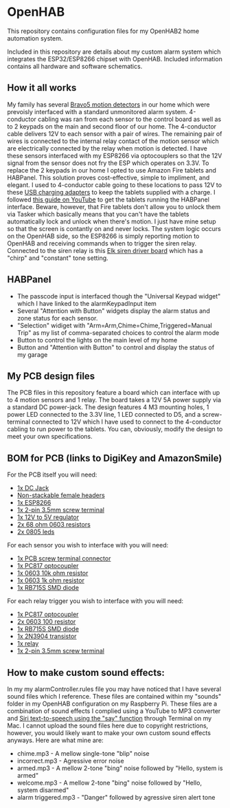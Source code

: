 # OpenHAB
This repository contains configuration files for my OpenHAB2 home automation system.

Included in this repository are details about my custom alarm system which integrates the ESP32/ESP8266 chipset with OpenHAB.  Included information contains all hardware and software schematics.

## How it all works
My family has several [Bravo5 motion detectors](http://www.dsc.com/alarm-security-products/BV-500GB,%20BV-501GB,%20BV-502GB%20-%20Bravo%C2%AE%205%20360%C2%B0%20Ceiling-Mount%20PIR%20Motion%20Detectors/76) in our home which were prevoisly interfaced with a standard unmonitored alarm system.  4-conductor cabling was ran from each sensor to the control board as well as to 2 keypads on the main and second floor of our home.  The 4-conductor cable delivers 12V to each sensor with a pair of wires.  The remaining pair of wires is connected to the internal relay contact of the motion sensor which are electrically connected by the relay when motion is detected.  I have these sensors interfaced with my ESP8266 via optocouplers so that the 12V signal from the sensor does not fry the ESP which operates on 3.3V.  To replace the 2 keypads in our home I opted to use Amazon Fire tablets and HABPanel.  This solution proves cost-effective, simple to impliment, and elegant.  I used to 4-conductor cable going to these locations to pass 12V to these [USB charging adapters](https://smile.amazon.com/gp/product/B07121W7Q4/ref=oh_aui_search_detailpage?ie=UTF8&psc=1) to keep the tablets supplied with a charge.  I followed [this guide on YouTube](https://www.youtube.com/watch?v=DBfwKYFbbb8) to get the tablets running the HABPanel interface.  Beware, however, that Fire tablets don't allow you to unlock them via Tasker which basically means that you can't have the tablets automatically lock and unlock when there's motion.  I just have mine setup so that the screen is contantly on and never locks. The system logic occurs on the OpenHAB side, so the ESP8266 is simply reporting motion to OpenHAB and receiving commands when to trigger the siren relay.  Connected to the siren relay is this [Elk siren driver board](https://www.homecontrols.com/ELK-Two-Channel-Siren-Driver-Module-ELK101) which has a "chirp" and "constant" tone setting.

## HABPanel
- The passcode input is interfaced though the "Universal Keypad widget" which I have linked to the alarmKeypadInput item 
- Several "Attention with Button" widgets display the alarm status and zone status for each sensor.  
- "Selection" widiget with "Arm=Arm,Chime=Chime,Triggered=Manual Trip" as my list of comma-separated choices to control the alarm mode
- Button to control the lights on the main level of my home
- Button and "Attention with Button" to control and display the status of my garage  

## My PCB design files
The PCB files in this repository feature a board which can interface with up to 4 motion sensors and 1 relay.  The board takes a 12V 5A power supply via a standard DC power-jack.  The design features 4 M3 mounting holes, 1 power LED connected to the 3.3V line, 1 LED connected to D5, and a screw-terminal connected to 12V which I have used to connect to the 4-conductor cabling to run power to the tablets.  You can, obviously, modify the design to meet your own specifications.

## BOM for PCB (links to DigiKey and AmazonSmile)
For the PCB itself you will need:
 - [1x DC Jack](https://www.digikey.com/product-detail/en/cui-inc/PJ-102AH/CP-102AH-ND/408448)
 - [Non-stackable female headers](https://smile.amazon.com/Straight-Female-Header-Spacing-Connector/dp/B00TGOJE1W/ref=sr_1_7?ie=UTF8&qid=1528657475&sr=8-7&keywords=female+headers)
 - [1x ESP8266](https://smile.amazon.com/HiLetgo-Internet-Development-Wireless-Micropython/dp/B010O1G1ES/ref=sr_1_1_sspa?s=electronics&ie=UTF8&qid=1528657504&sr=1-1-spons&keywords=esp8266&psc=1)
 - [1x 2-pin 3.5mm screw terminal](https://www.digikey.com/product-detail/en/phoenix-contact/1984617/277-1721-ND/950849)
 - [1x 12V to 5V regulator](https://smile.amazon.com/DROK-Regulator-Converter-Step-down-Transformer/dp/B0758ZTS61/ref=sr_1_10?ie=UTF8&qid=1528657574&sr=8-10&keywords=12v+to+5v+converter)
 - [2x 68 ohm 0603 resistors](https://www.digikey.com/product-detail/en/rohm-semiconductor/ESR03EZPJ270/RHM27DCT-ND/4053754)
 - [2x 0805 leds](https://www.digikey.com/product-detail/en/lite-on-inc/LTST-C170KFKT/160-1413-1-ND/386774)
 
 
For each sensor you wish to interface with you will need:
 - [1x PCB screw terminal connector](https://smile.amazon.com/gp/product/B01M5FARN8/ref=oh_aui_search_detailpage?ie=UTF8&psc=1)
 - [1x PC817 optocoupler](https://smile.amazon.com/gp/product/B06X6M2NNY/ref=oh_aui_search_detailpage?ie=UTF8&psc=1)
 - [1x 0603 10k ohm resistor](https://www.digikey.com/product-detail/en/rohm-semiconductor/ESR03EZPJ103/RHM10KDCT-ND/1762925)
 - [1x 0603 1k ohm resistor](https://www.digikey.com/product-detail/en/rohm-semiconductor/ESR03EZPF1001/RHM1.00KADCT-ND/1983752)
 - [1x RB715S SMD diode](https://www.digikey.com/product-detail/en/rohm-semiconductor/RB751S-40TE61/RB751S-40TE61CT-ND/650794)
 
For each relay trigger you wish to interface with you will need:
 - [1x PC817 optocoupler](https://smile.amazon.com/gp/product/B06X6M2NNY/ref=oh_aui_search_detailpage?ie=UTF8&psc=1)
 - [2x 0603 100 resistor](https://www.digikey.com/product-detail/en/rohm-semiconductor/ESR03EZPJ101/RHM100DCT-ND/1983776)
 - [1x RB715S SMD diode](https://www.digikey.com/product-detail/en/rohm-semiconductor/RB751S-40TE61/RB751S-40TE61CT-ND/650794)
 - [1x 2N3904 transistor](https://smile.amazon.com/gp/product/B008IFYBWW/ref=oh_aui_search_detailpage?ie=UTF8&psc=1)
 - [1x relay](https://www.digikey.com/product-detail/en/omron-electronics-inc-emc-div/G5LE-1-DC5/Z1014-ND/280368)
 - [1x 2-pin 3.5mm screw terminal](https://www.digikey.com/product-detail/en/phoenix-contact/1984617/277-1721-ND/950849)


## How to make custom sound effects: 
In my my alarmController.rules file you may have noticed that I have several sound files which I reference.  These files are contained within my "sounds" folder in my OpenHAB configuration on my Raspberry Pi.  These files are a combination of sound effects I complied using a YouTube to MP3 converter and [Siri text-to-speech using the "say" function](https://www.lifewire.com/mac-say-command-with-talking-terminal-2260772) through Terminal on my Mac.  I cannot upload the sound files here due to copyright restrictions, however, you would likely want to make your own custom sound effects anyways.  Here are what mine are:  
- chime.mp3 - A mellow single-tone "blip" noise  
- incorrect.mp3 - Agressive error noise  
- armed.mp3 - A mellow 2-tone "bing" noise followed by "Hello, system is armed"  
- welcome.mp3 - A mellow 2-tone "bing" noise followed by "Hello, system disarmed"  
- alarm triggered.mp3 - "Danger" followed by agressive siren alert tone  
